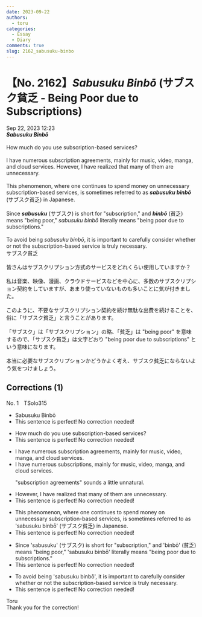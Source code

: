 ```yaml
---
date: 2023-09-22
authors:
  - toru
categories:
  - Essay
  - Diary
comments: true
slug: 2162_sabusuku-binbo
---
```


# 【No. 2162】<strong><em>Sabusuku Binbō</strong></em> (サブスク貧乏 - Being Poor due to Subscriptions)
<div class="date">Sep 22, 2023 12:23</div>
<div id="post"><div id="body_show_ori">
<strong><em>Sabusuku Binbō</strong></em><br/><br/>How much do you use subscription-based services?<br/><br/>I have numerous subscription agreements, mainly for music, video, manga, and cloud services. However, I have realized that many of them are unnecessary.<br/><br/>This phenomenon, where one continues to spend money on unnecessary subscription-based services, is sometimes referred to as <strong><em>sabusuku binbō</em></strong> (サブスク貧乏) in Japanese.<br/><br/>Since <strong><em>sabusuku</em></strong> (サブスク) is short for "subscription," and <strong><em>binbō</em></strong> (貧乏) means "being poor," <em>sabusuku binbō</em> literally means "being poor due to subscriptions."<br/><br/>To avoid being <em>sabusuku binbō</em>, it is important to carefully consider whether or not the subscription-based service is truly necessary.
</div></div>

<!-- more -->

<div id="post_ja"><div id="body_show_mo">
サブスク貧乏<br/><br/>皆さんはサブスクリプション方式のサービスをどれくらい使用していますか？<br/><br/>私は音楽、映像、漫画、クラウドサービスなどを中心に、多数のサブスクリプション契約をしていますが、あまり使っていないものも多いことに気が付きました。<br/><br/>このように、不要なサブスクリプション契約を続け無駄な出費を続けることを、俗に「サブスク貧乏」と言うことがあります。<br/><br/>「サブスク」は「サブスクリプション」の略、「貧乏」は "being poor" を意味するので、「サブスク貧乏」は文字どおり "being poor due to subscriptions" という意味になります。<br/><br/>本当に必要なサブスクリプションかどうかよく考え、サブスク貧乏にならないよう気をつけましょう。
</div></div>

## Corrections (1)
<div id="block"><div class="first_name"> No. 1　<span class="just_name">TSolo315</span></div><div id="block2">
<ul class="correction_field">
<li class="incorrect">Sabusuku Binbō</li>
<li class="corrected perfect">This sentence is perfect! No correction needed!</li>
</ul>
<ul class="correction_field">
<li class="incorrect">How much do you use subscription-based services?</li>
<li class="corrected perfect">This sentence is perfect! No correction needed!</li>
</ul>
<ul class="correction_field">
<li class="incorrect">I have numerous subscription agreements, mainly for music, video, manga, and cloud services.</li>
<li class="corrected correct">
I have numerous subscriptions, mainly for music, video, manga, and cloud services.
<p class="correction_comment">"subscription agreements" sounds a little unnatural.</p>
</li>
</ul>
<ul class="correction_field">
<li class="incorrect">However, I have realized that many of them are unnecessary.</li>
<li class="corrected perfect">This sentence is perfect! No correction needed!</li>
</ul>
<ul class="correction_field">
<li class="incorrect">This phenomenon, where one continues to spend money on unnecessary subscription-based services, is sometimes referred to as 'sabusuku binbō' (サブスク貧乏) in Japanese.</li>
<li class="corrected perfect">This sentence is perfect! No correction needed!</li>
</ul>
<ul class="correction_field">
<li class="incorrect">Since 'sabusuku' (サブスク) is short for "subscription," and 'binbō' (貧乏) means "being poor," 'sabusuku binbō' literally means "being poor due to subscriptions."</li>
<li class="corrected perfect">This sentence is perfect! No correction needed!</li>
</ul>
<ul class="correction_field">
<li class="incorrect">To avoid being 'sabusuku binbō', it is important to carefully consider whether or not the subscription-based service is truly necessary.</li>
<li class="corrected perfect">This sentence is perfect! No correction needed!</li>
</ul>
</div><div class="name"><span class="just_name">Toru</span><br>
Thank you for the correction!
</div>
</div>
